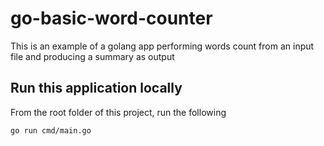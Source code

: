 # go-basic-word-counter

This is an example of a golang app performing words count from an input file and producing a summary as output

## Run this application locally

From the root folder of this project, run the following
```shell
go run cmd/main.go
```